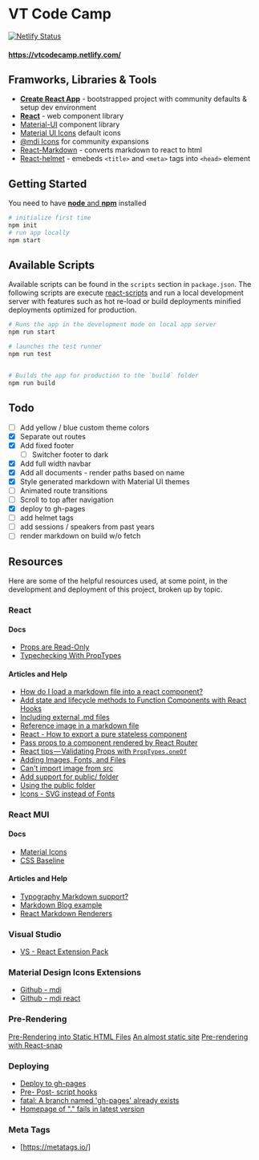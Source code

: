 # VT Code Camp

[![Netlify Status](https://api.netlify.com/api/v1/badges/82570149-0466-4709-a879-c876f87d9381/deploy-status)](https://app.netlify.com/sites/vtcodecamp/deploys)



#### https://vtcodecamp.netlify.com/



## Framworks, Libraries & Tools

* [**Create React App**](https://facebook.github.io/create-react-app/docs/getting-started) - bootstrapped project with community defaults & setup dev environment
* [**React**](https://reactjs.org/) - web component library
* [Material-UI](https://github.com/mui-org/material-ui) component library
* [Material UI Icons](https://material.io/tools/icons/?style=baseline) default icons
* [@mdi Icons](https://materialdesignicons.com/) for community expansions
* [React-Markdown](https://github.com/rexxars/react-markdown) - converts markdown to react to html
* [React-helmet](https://github.com/nfl/react-helmet) - emebeds `<title>` and `<meta>` tags into `<head>` element

## Getting Started

You need to have [**node** and **npm**](https://nodejs.org/en/) installed

```bash
# initialize first time
npm init
# run app locally
npm start
```

## Available Scripts

Available scripts can be found in the `scripts` section in `package.json`.  The following scripts are execute [react-scripts](https://www.npmjs.com/package/react-scripts) and run a local development server with features such as hot re-load or build deployments minified deployments optimized for production.

```bash
# Runs the app in the development mode on local app server
npm run start

# launches the test runner
npm run test


# Builds the app for production to the `build` folder
npm run build
```

## Todo

* [ ] Add yellow / blue custom theme colors
* [x] Separate out routes
* [x] Add fixed footer
  * [ ] Switcher footer to dark
* [x] Add full width navbar
* [x] Add all documents - render paths based on name
* [x] Style generated markdown with Material UI themes
* [ ] Animated route transitions
* [ ] Scroll to top after navigation
* [x] deploy to gh-pages
* [ ] add helmet tags
* [ ] add sessions / speakers from past years
* [ ] render markdown on build w/o fetch

## Resources

Here are some of the helpful resources used, at some point, in the development and deployment of this project, broken up by topic.

### React

#### Docs

* [Props are Read-Only](https://reactjs.org/docs/components-and-props.html#props-are-read-only)
* [Typechecking With PropTypes](https://reactjs.org/docs/typechecking-with-proptypes.html)

#### Articles and Help

* [How do I load a markdown file into a react component?](https://stackoverflow.com/a/51003410/1366033)
* [Add state and lifecycle methods to Function Components with React Hooks](https://itnext.io/add-state-and-lifecycle-methods-to-function-components-with-react-hooks-8e2bdc44d43d)
* [Including external .md files](https://github.com/rexxars/react-markdown/issues/76#issuecomment-303042418)
* [Reference image in a markdown file](https://github.com/facebook/create-react-app/issues/595#issuecomment-322766448)
* [React - How to export a pure stateless component](https://stackoverflow.com/a/44710987/1366033)
* [Pass props to a component rendered by React Router](https://tylermcginnis.com/react-router-pass-props-to-components/)
* [React tips — Validating Props with `PropTypes.oneOf`](https://medium.com/@leonardobrunolima/react-tips-validating-props-with-proptypes-24c64d58f4c0)
* [Adding Images, Fonts, and Files](https://facebook.github.io/create-react-app/docs/adding-images-fonts-and-files)
* [Can't import image from src](https://github.com/facebook/create-react-app/issues/585)
* [Add support for public/ folder](https://github.com/facebook/create-react-app/pull/703)
* [Using the public folder](https://facebook.github.io/create-react-app/docs/using-the-public-folder)
* [Icons - SVG instead of Fonts](https://github.blog/2016-02-22-delivering-octicons-with-svg/)


### React MUI

#### Docs

* [Material Icons](https://material.io/tools/icons/?style=baseline)
* [CSS Baseline](https://material-ui.com/style/css-baseline/)

#### Articles and Help

* [Typography Markdown support?](https://github.com/mui-org/material-ui/issues/12290#issuecomment-453930042)
* [Markdown Blog example](https://github.com/mui-org/material-ui/blob/v3.9.2/docs/src/pages/getting-started/page-layout-examples/blog/Markdown.js)
* [React Markdown Renderers](https://github.com/rexxars/react-markdown/issues/82#issuecomment-316110533)


### Visual Studio 

* [VS - React Extension Pack](https://marketplace.visualstudio.com/items?itemName=jawandarajbir.react-vscode-extension-pack)


### Material Design Icons Extensions

* [Github - mdi](https://github.com/Templarian/MaterialDesign)
* [Github - mdi react](https://github.com/Templarian/MaterialDesign-React)

### Pre-Rendering

[Pre-Rendering into Static HTML Files](https://facebook.github.io/create-react-app/docs/pre-rendering-into-static-html-files)
[An almost static site](https://medium.com/superhighfives/an-almost-static-stack-6df0a2791319)
[Pre-rendering with React-snap](https://itnext.io/pre-rendering-your-react-application-with-react-snap-234e2408ed39)

### Deploying

* [Deploy to gh-pages](https://facebook.github.io/create-react-app/docs/deployment#github-pages-https-pagesgithubcom)
* [Pre- Post- script hooks](https://medium.com/yld-engineering-blog/using-npm-pre-and-post-hooks-d89dcf2d86cf)
* [fatal: A branch named 'gh-pages' already exists](https://github.com/transitive-bullshit/react-modern-library-boilerplate/issues/15#issuecomment-372165120)
* [Homepage of "." fails in latest version](https://github.com/geelen/react-snapshot/issues/31)

### Meta Tags

* [https://metatags.io/]